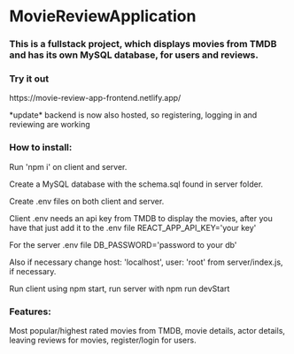 # MovieReviewApplication
<h3>This is a fullstack project, which displays movies from TMDB and has its own MySQL database, for users and reviews.</h3>
<h3>Try it out</h3>
https://movie-review-app-frontend.netlify.app/
<p>*update* backend is now also hosted, so registering, logging in and reviewing are working</p>
<h3>How to install:</h3>
<p>Run 'npm i' on client and server.</p>
<p>Create a MySQL database with the schema.sql found in server folder.</p>
<p>Create .env files on both client and server.</p>
<p>Client .env needs an api key from TMDB to display the movies, after you have that just add it to the .env file REACT_APP_API_KEY='your key'</p>
<p>For the server .env file DB_PASSWORD='password to your db'</p>
<p>Also if necessary change  host: 'localhost', user: 'root' from server/index.js, if necessary.</p>
<p>Run client using npm start, run server with npm run devStart</p>

<h3>Features:</h3>
Most popular/highest rated movies from TMDB, movie details, actor details, leaving reviews for movies, register/login for users.
